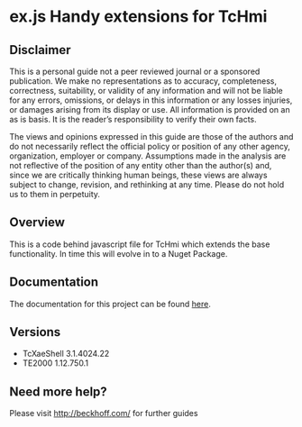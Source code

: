 # ex.js Handy extensions for TcHmi

## Disclaimer
This is a personal guide not a peer reviewed journal or a sponsored publication. We make
no representations as to accuracy, completeness, correctness, suitability, or validity of any
information and will not be liable for any errors, omissions, or delays in this information or any
losses injuries, or damages arising from its display or use. All information is provided on an as
is basis. It is the reader’s responsibility to verify their own facts.

The views and opinions expressed in this guide are those of the authors and do not
necessarily reflect the official policy or position of any other agency, organization, employer or
company. Assumptions made in the analysis are not reflective of the position of any entity
other than the author(s) and, since we are critically thinking human beings, these views are
always subject to change, revision, and rethinking at any time. Please do not hold us to them
in perpetuity.

## Overview 
This is a code behind javascript file for TcHmi which extends the base functionality.  In time this will evolve in to a Nuget Package. 

## Documentation
The documentation for this project can be found [here](https://benhar-dev.github.io/tchmi-exjs/). 

## Versions
* TcXaeShell 3.1.4024.22
* TE2000 1.12.750.1

## Need more help?
Please visit http://beckhoff.com/ for further guides
